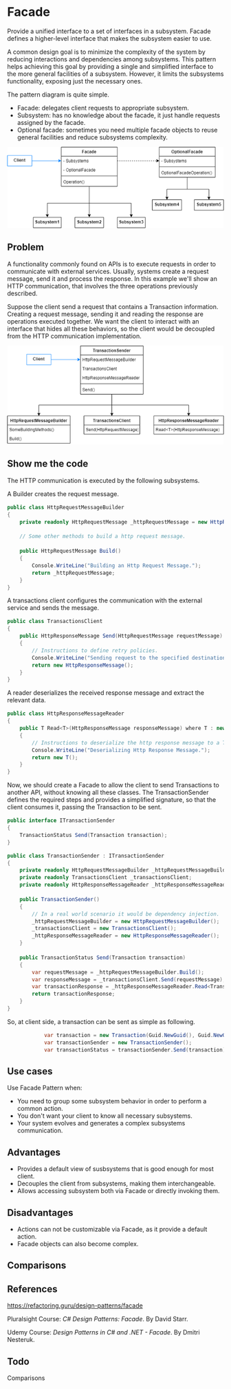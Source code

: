 # Facade

Provide a unified interface to a set of interfaces in a subsystem. Facade defines a higher-level interface that makes the subsystem easier to use.

A common design goal is to minimize the complexity of the system by reducing interactions and dependencies among subsystems. This pattern helps achieving this goal by providing a single and simplified interface to the more general facilities of a subsystem. However, it limits the subsystems functionality, exposing just the necessary ones.

The pattern diagram is quite simple.

- Facade: delegates client requests to appropriate subsystem.
- Subsystem: has no knowledge about the facade, it just handle requests assigned by the facade.
- Optional facade: sometimes you need multiple facade objects to reuse general facilities and reduce subsystems complexity.

![Facade Pattern Diagram](Images/FacadePatternDiagram.png)

## Problem

A functionality commonly found on APIs is to execute requests in order to communicate with external services. Usually, systems create a request message, send it and process the response. In this example we'll show an HTTP communication, that involves the three operations previously described.

Suppose the client send a request that contains a Transaction information. Creating a request message, sending it and reading the response are operations executed together. We want the client to interact with an interface that hides all these behaviors, so the client would be decoupled from the HTTP communication implementation.

![Http Communication Example](Images/HttpCommunicationExample.png)

## Show me the code

The HTTP communication is executed by the following subsystems.

A Builder creates the request message.

```csharp
public class HttpRequestMessageBuilder
{
    private readonly HttpRequestMessage _httpRequestMessage = new HttpRequestMessage();

    // Some other methods to build a http request message.

    public HttpRequestMessage Build()
    {
        Console.WriteLine("Building an Http Request Message.");
        return _httpRequestMessage;
    }
}
```

A transactions client configures the communication with the external service and sends the message.

```csharp
public class TransactionsClient
{
    public HttpResponseMessage Send(HttpRequestMessage requestMessage)
    {
        // Instructions to define retry policies.
        Console.WriteLine("Sending request to the specified destination.");
        return new HttpResponseMessage();
    }
}
```

A reader deserializes the received response message and extract the relevant data.

```csharp
public class HttpResponseMessageReader
{
    public T Read<T>(HttpResponseMessage responseMessage) where T : new()
    {
        // Instructions to deserialize the http response message to a T
        Console.WriteLine("Deserializing Http Response Message.");
        return new T();
    }
}
```

Now, we should create a Facade to allow the client to send Transactions to another API, without knowing all these classes. The TransactionSender defines the required steps and provides a simplified signature, so that the client consumes it, passing the Transaction to be sent.

```csharp
public interface ITransactionSender
{
    TransactionStatus Send(Transaction transaction);
}
```
```csharp
public class TransactionSender : ITransactionSender
{
    private readonly HttpRequestMessageBuilder _httpRequestMessageBuilder;
    private readonly TransactionsClient _transactionsClient;
    private readonly HttpResponseMessageReader _httpResponseMessageReader;

    public TransactionSender()
    {
        // In a real world scenario it would be dependency injection.
        _httpRequestMessageBuilder = new HttpRequestMessageBuilder();
        _transactionsClient = new TransactionsClient();
        _httpResponseMessageReader = new HttpResponseMessageReader();
    }

    public TransactionStatus Send(Transaction transaction)
    {
        var requestMessage = _httpRequestMessageBuilder.Build();
        var responseMessage = _transactionsClient.Send(requestMessage);
        var transactionResponse = _httpResponseMessageReader.Read<TransactionStatus>(responseMessage);
        return transactionResponse;
    }
}
```

So, at client side, a transaction can be sent as simple as following.

```csharp
            var transaction = new Transaction(Guid.NewGuid(), Guid.NewGuid(), 1000, DateTime.UtcNow);
            var transactionSender = new TransactionSender();
            var transactionStatus = transactionSender.Send(transaction);
```

## Use cases

Use Facade Pattern when:

- You need to group some subsystem behavior in order to perform a common action.
- You don't want your client to know all necessary subsystems.
- Your system evolves and generates a complex subsystems communication.

## Advantages

- Provides a default view of susbsystems that is good enough for most client.
- Decouples the client from subsystems, making them interchangeable.
- Allows accessing subsystem both via Facade or directly invoking them.

## Disadvantages

- Actions can not be customizable via Facade, as it provide a default action.
- Facade objects can also become complex.

## Comparisons

## References

https://refactoring.guru/design-patterns/facade

Pluralsight Course: *C# Design Patterns: Facade*. By David Starr.

Udemy Course: *Design Patterns in C# and .NET - Facade*. By Dmitri Nesteruk.

## Todo

Comparisons
